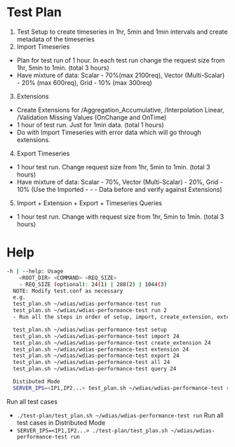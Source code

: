 # Test Plan

1. Test Setup to create timeseries in 1hr, 5min and 1min intervals and create metadata of the timeseries
2. Import Timeseries
  - Plan for test run of 1 hour. In each test run change the request size from 1hr, 5min to 1min. (total 3 hours)
  - Have mixture of data: Scalar - 70%(max 2100req), Vector (Multi-Scalar) - 20% (max 600req), Grid - 10% (max 300req)
3. Extensions
  - Create Extensions for /Aggregation_Accumulative, /Interpolation Linear, /Validation Missing Values (OnChange and OnTime)
  - 1 hour of test run. Just for 1min data. (total 1 hours)
  - Do with Import Timeseries with error data which will go through extensions.
4. Export Timeseries
  - 1 hour test run. Change request size from 1hr, 5min to 1min. (total 3 hours)
  - Have mixture of data: Scalar - 70%, Vector (Multi-Scalar) - 20%, Grid - 10% (Use the Imported - - - Data before and verify against Extensions)
5. Import + Extension + Export + Timeseries Queries
  - 1 hour test run. Change with request size from 1hr, 5min to 1min. (total 3 hours)

# Help
```bash
-h | --help: Usage
    <ROOT_DIR> <COMMAND> <REQ_SIZE>
    - REQ_SIZE (optional): 24(1) | 288(2) | 1044(3)
  NOTE: Modify test.conf as necessary
  e.g.
  test_plan.sh ~/wdias/wdias-performance-test run
  test_plan.sh ~/wdias/wdias-performance-test run 2
  - Run all the steps in order of setup, import, create_extension, extension, export, all, query

  test_plan.sh ~/wdias/wdias-performance-test setup
  test_plan.sh ~/wdias/wdias-performance-test import 24
  test_plan.sh ~/wdias/wdias-performance-test create_extension 24
  test_plan.sh ~/wdias/wdias-performance-test extension 24
  test_plan.sh ~/wdias/wdias-performance-test export 24
  test_plan.sh ~/wdias/wdias-performance-test all 24
  test_plan.sh ~/wdias/wdias-performance-test query 24

  Distibuted Mode
  SERVER_IPS=<IP1,IP2...> test_plan.sh ~/wdias/wdias-performance-test run
```

Run all test cases
- `./test-plan/test_plan.sh ~/wdias/wdias-performance-test run`
Run all test cases in Distributed Mode
- `SERVER_IPS=<IP1,IP2...> ./test-plan/test_plan.sh ~/wdias/wdias-performance-test run`
